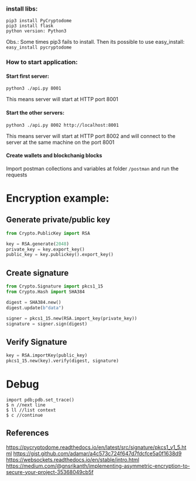 
### install libs:
```
pip3 install PyCryptodome
pip3 install flask
python version: Python3
```
Obs.: Some times pip3 fails to install. Then its possible to use easy_install:
`easy_install pycryptodome`

### How to start application:
#### Start first server:

```
python3 ./api.py 8001
```
This means server will start at HTTP port 8001

#### Start the other servers:

```
python3 ./api.py 8002 http://localhost:8001
```
This means server will start at HTTP port 8002 and will connect to the server at the same machine on the port 8001

#### Create wallets and blockchanig blocks
Import postman collections and variables at folder `/postman` and run the requests

# Encryption example:

## Generate private/public key

```python
from Crypto.PublicKey import RSA

key = RSA.generate(2048)
private_key = key.export_key()
public_key = key.publickey().export_key()
```

## Create signature

```python
from Crypto.Signature import pkcs1_15
from Crypto.Hash import SHA384

digest = SHA384.new()
digest.update(b"data")

signer = pkcs1_15.new(RSA.import_key(private_key))
signature = signer.sign(digest)
```

## Verify Signature

```python
key = RSA.importKey(public_key)
pkcs1_15.new(key).verify(digest, signature)
```

# Debug
```
import pdb;pdb.set_trace()
$ n //next line
$ ll //list context
$ c //continue
```


## References

https://pycryptodome.readthedocs.io/en/latest/src/signature/pkcs1_v1_5.html
https://gist.github.com/adamar/a4c573c724f647d7fdcfce5a0f1638d9
https://websockets.readthedocs.io/en/stable/intro.html
https://medium.com/@gnsrikanth/implementing-asymmetric-encryption-to-secure-your-project-35368049cb5f